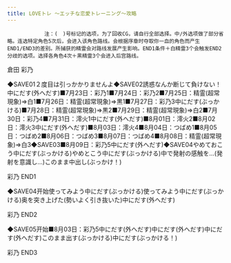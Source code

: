 ```yaml
---
title: LOVEトレ ～エッチな恋愛トレーニング～攻略
---
```


                注：(　)号标记的选项，为了回收CG，请自行全部选择。中/外选项做了部分省略。连选特定角色5次后，会进入该角色路线。会根据序章时夺取你一血的角色而产生END1/END3的差别。所捕获的精霊会对路线发展产生影响。END1条件＋白精霊3个会触发END2分歧的选项。选择各角色4次＋黒精霊3个会进入后宫路线。

倉田 彩乃

◆SAVE01２度目は引っかかりませんよ◆SAVE02誘惑なんか断じて負けない！中にだす(外へだす)■7月23日：彩乃1■7月24日：彩乃2■7月25日：精霊(超常現象)⇒白1■7月26日：精霊(超常現象)⇒黒1■7月27日：彩乃3中にだす(ぶっかける)■7月28日：精霊(超常現象)⇒黒2■7月29日：精霊(超常現象)⇒白2■7月30日：彩乃4■7月31日：澪火1中にだす(外へだす)■8月01日：澪火2■8月02日：澪火3中にだす(外へだす)■8月03日：澪火4■8月04日：つばめ1■8月05日：つばめ2■8月06日：つばめ3■8月07日：つばめ4■8月08日：精霊(超常現象)⇒白3◆SAVE03■8月09日：彩乃5中にだす(外へだす)◆SAVE04やめておこう中にだす(ぶっかける)やめとこう中にだす(ぶっかける)中で発射の感触を…(発射を意識し…)このまま中出し(ぶっかけ！)

彩乃 END1

◆SAVE04开始使ってみよう中にだす(ぶっかける)使ってみよう中にだす(ぶっかける)奥を突き上げた(勢いよく引き抜いた)中にだす(外へだす)

彩乃 END2

◆SAVE05开始■8月03日：彩乃5中にだす(外へだす)中にだす(外へだす)中にだす(外へだす)このまま出す(ぶっかける)中にだす(ぶっかける！)

彩乃 END3


              
